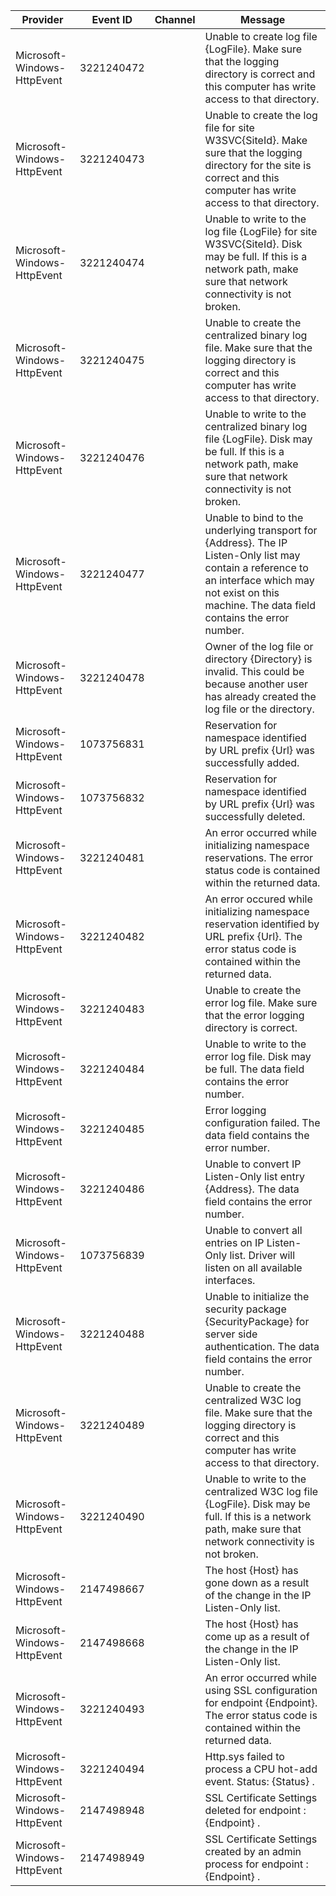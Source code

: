 Provider                     |  Event ID    |  Channel  |  Message
-----------------------------|--------------|-----------|-----------------------------------------------------------------------------------------------------------------------------------------------------------------------------------------------------------
Microsoft-Windows-HttpEvent  |  3221240472  |           |  Unable to create log file {LogFile}. Make sure that the logging directory is correct and this computer has write access to that directory.
Microsoft-Windows-HttpEvent  |  3221240473  |           |  Unable to create the log file for site W3SVC{SiteId}. Make sure that the logging directory for the site is correct and this computer has write access to that directory.
Microsoft-Windows-HttpEvent  |  3221240474  |           |  Unable to write to the log file {LogFile} for site W3SVC{SiteId}. Disk may be full. If this is a network path, make sure that network connectivity is not broken.
Microsoft-Windows-HttpEvent  |  3221240475  |           |  Unable to create the centralized binary log file. Make sure that the logging directory is correct and this computer has write access to that directory.
Microsoft-Windows-HttpEvent  |  3221240476  |           |  Unable to write to the centralized binary log file {LogFile}. Disk may be full. If this is a network path, make sure that network connectivity is not broken.
Microsoft-Windows-HttpEvent  |  3221240477  |           |  Unable to bind to the underlying transport for {Address}. The IP Listen-Only list may contain a reference to an interface which may not exist on this machine.  The data field contains the error number.
Microsoft-Windows-HttpEvent  |  3221240478  |           |  Owner of the log file or directory {Directory} is invalid. This could be because another user has already created the log file or the directory.
Microsoft-Windows-HttpEvent  |  1073756831  |           |  Reservation for namespace identified by URL prefix {Url} was successfully added.
Microsoft-Windows-HttpEvent  |  1073756832  |           |  Reservation for namespace identified by URL prefix {Url} was successfully deleted.
Microsoft-Windows-HttpEvent  |  3221240481  |           |  An error occurred while initializing namespace reservations.  The error status code is contained within the returned data.
Microsoft-Windows-HttpEvent  |  3221240482  |           |  An error occured while initializing namespace reservation identified by URL prefix {Url}.  The error status code is contained within the returned data.
Microsoft-Windows-HttpEvent  |  3221240483  |           |  Unable to create the error log file. Make sure that the error logging directory is correct.
Microsoft-Windows-HttpEvent  |  3221240484  |           |  Unable to write to the error log file. Disk may be full. The data field contains the error number.
Microsoft-Windows-HttpEvent  |  3221240485  |           |  Error logging configuration failed. The data field contains the error number.
Microsoft-Windows-HttpEvent  |  3221240486  |           |  Unable to convert IP Listen-Only list entry {Address}.  The data field contains the error number.
Microsoft-Windows-HttpEvent  |  1073756839  |           |  Unable to convert all entries on IP Listen-Only list.  Driver will listen on all available interfaces.
Microsoft-Windows-HttpEvent  |  3221240488  |           |  Unable to initialize the security package {SecurityPackage} for server side authentication.  The data field contains the error number.
Microsoft-Windows-HttpEvent  |  3221240489  |           |  Unable to create the centralized W3C log file. Make sure that the logging directory is correct and this computer has write access to that directory.
Microsoft-Windows-HttpEvent  |  3221240490  |           |  Unable to write to the centralized W3C log file {LogFile}. Disk may be full. If this is a network path, make sure that network connectivity is not broken.
Microsoft-Windows-HttpEvent  |  2147498667  |           |  The host {Host} has gone down as a result of the change in the IP Listen-Only list.
Microsoft-Windows-HttpEvent  |  2147498668  |           |  The host {Host} has come up as a result of the change in the IP Listen-Only list.
Microsoft-Windows-HttpEvent  |  3221240493  |           |  An error occurred while using SSL configuration for endpoint {Endpoint}.  The error status code is contained within the returned data.
Microsoft-Windows-HttpEvent  |  3221240494  |           |  Http.sys failed to process a CPU hot-add event. Status: {Status} .
Microsoft-Windows-HttpEvent  |  2147498948  |           |  SSL Certificate Settings deleted for endpoint : {Endpoint} .
Microsoft-Windows-HttpEvent  |  2147498949  |           |  SSL Certificate Settings created by an admin process for endpoint : {Endpoint} .